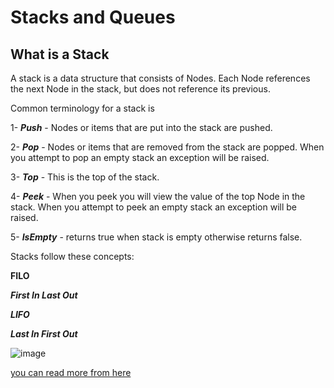 # Stacks and Queues


## What is a Stack
A stack is a data structure that consists of Nodes. Each Node references the next Node in the stack, but does not reference its previous.

Common terminology for a stack is

1- ***Push*** - Nodes or items that are put into the stack are pushed.

2- ***Pop*** - Nodes or items that are removed from the stack are popped. When you attempt to pop an empty stack an exception will be raised.

3- ***Top*** - This is the top of the stack.

4- ***Peek*** - When you peek you will view the value of the top Node in the stack. When you attempt to peek an empty stack an exception will be raised.

5- ***IsEmpty*** - returns true when stack is empty otherwise returns false.

Stacks follow these concepts:

**FILO**

***First In Last Out***


***LIFO***

***Last In First Out***


![image](https://learn1.open.ac.uk/mod/oublog/pluginfile.php/15/mod_oublog/message/162582/stack.png)


[you can read more from here](https://codefellows.github.io/common_curriculum/data_structures_and_algorithms/Code_401/class-10/resources/stacks_and_queues.html)